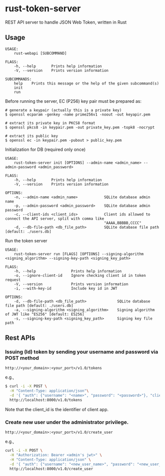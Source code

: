 # rust-token-server

REST API server to handle JSON Web Token, written in Rust

## Usage

```
USAGE:
    rust-webapi [SUBCOMMAND]

FLAGS:
    -h, --help       Prints help information
    -V, --version    Prints version information

SUBCOMMANDS:
    help    Prints this message or the help of the given subcommand(s)
    init
    run
```

Before running the server, EC (P256) key pair must be prepared as:

```
# generate a keypair (actually this is a private key)
$ openssl ecparam -genkey -name prime256v1 -noout -out keyapir.pem

# extract its private key in PKCS8 format
$ openssl pkcs8 -in keypair.pem -out private_key.pem -topk8 -nocrypt

# extract its public key
$ openssl ec -in keypair.pem -pubout > public_key.pem
```

Initialization for DB (required only once)

```
USAGE:
    rust-token-server init [OPTIONS] --admin-name <admin_name> --admin-password <admin_password>

FLAGS:
    -h, --help       Prints help information
    -V, --version    Prints version information

OPTIONS:
    -n, --admin-name <admin_name>            SQLite database admin name
    -p, --admin-password <admin_password>    SQLite database admin password
    -c, --client-ids <client_ids>            Client ids allowed to connect the API server, split with comma like
                                             "AAAA,BBBBB,CCCC"
    -d, --db-file-path <db_file_path>        SQLite database file path [default: ./users.db]
```

Run the token server

```
USAGE:
    rust-token-server run [FLAGS] [OPTIONS] --signing-algorithm <signing_algorithm> --signing-key-path <signing_key_path>

FLAGS:
    -h, --help                Prints help information
    -o, --ignore-client-id    Ignore checking client id in token request
    -V, --version             Prints version information
    -i, --with-key-id         Include key id in JWT

OPTIONS:
    -d, --db-file-path <db_file_path>              SQLite database file path [default: ./users.db]
    -a, --signing-algorithm <signing_algorithm>    Signing algorithm of JWT like "ES256" [default: ES256]
    -s, --signing-key-path <signing_key_path>      Signing key file path
```

## Rest APIs

### Issuing (Id) token by sending your username and password via POST method

```
http://<your_domain>:<your_port>/v1.0/tokens
```

e.g.,

```bash
$ curl -i -X POST \
  -H "Content-Type: application/json"\
  -d '{ "auth": {"username": "<name>", "password": "<password>"}, "client_id": "<client_id>" }' \
  http://localhost:8000/v1.0/tokens
```

Note that the client_id is the identifier of client app.


### Create new user under the administrator privilege.

```
http://<your_domain>:<your_port>/v1.0/create_user
```

e.g.,

```bash
curl -i -X POST \
  -H "Authorization: Bearer <admin's jwt>" \
  -H "Content-Type: application/json" \
  -d '{ "auth": {"username": "<new_user_name>", "password": "<new_user_password>"}}' \
  http://localhost:8000/v1.0/create_user
```
